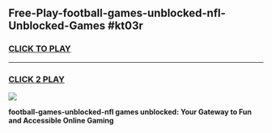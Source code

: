 
## Free-Play-football-games-unblocked-nfl-Unblocked-Games #kt03r
<h3>
<a href="https://news.freeplayer.one?title=football-games-unblocked-nfl&ref=8M">CLICK TO PLAY</a></h3>
<hr>

<h3>
<a href="https://news.freeplayer.one?title=football-games-unblocked-nfl&ref=8M">CLICK 2 PLAY</a>
  
</h3>

<a href="https://news.freeplayer.one?title=football-games-unblocked-nfl&ref=8M"><img src="https://clearcache.store/games.png"></a>


**football-games-unblocked-nfl games unblocked: Your Gateway to Fun and Accessible Online Gaming**
